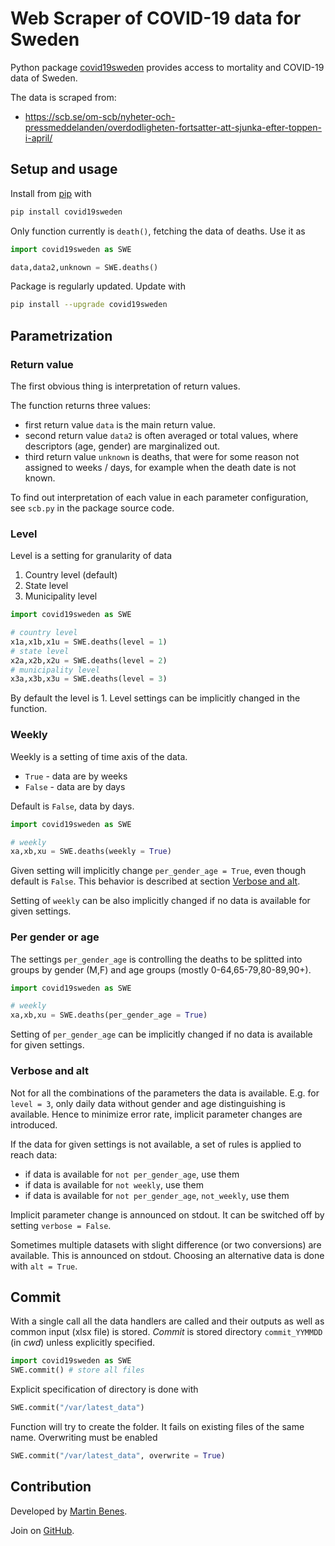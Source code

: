 
# Web Scraper of COVID-19 data for Sweden

Python package [covid19sweden](https://pypi.org/project/covid19sweden/) provides access to mortality and COVID-19 data of Sweden.

The data is scraped from:
* https://scb.se/om-scb/nyheter-och-pressmeddelanden/overdodligheten-fortsatter-att-sjunka-efter-toppen-i-april/

## Setup and usage

Install from [pip](https://pypi.org/project/covid19sweden/) with

```python
pip install covid19sweden
```

Only function currently is `death()`, fetching the data of deaths. Use it as

```python
import covid19sweden as SWE

data,data2,unknown = SWE.deaths()
```

Package is regularly updated. Update with

```bash
pip install --upgrade covid19sweden
```

## Parametrization

### Return value

The first obvious thing is interpretation of return values.

The function returns three values:

* first return value `data` is the main return value.
* second return value `data2` is often averaged or total values, where descriptors (age, gender) are marginalized out.
* third return value `unknown` is deaths, that were for some reason not assigned to weeks / days, for example when the death date is not known.

To find out interpretation of each value in each parameter configuration, see `scb.py` in the package source code.

### Level

Level is a setting for granularity of data

1. Country level (default)
2. State level
3. Municipality level

```python
import covid19sweden as SWE

# country level
x1a,x1b,x1u = SWE.deaths(level = 1)
# state level
x2a,x2b,x2u = SWE.deaths(level = 2)
# municipality level
x3a,x3b,x3u = SWE.deaths(level = 3)
```

By default the level is 1. Level settings can be implicitly changed in the function.

### Weekly

Weekly is a setting of time axis of the data.

* `True` - data are by weeks
* `False` - data are by days

Default is `False`, data by days.

```python
import covid19sweden as SWE

# weekly
xa,xb,xu = SWE.deaths(weekly = True)
```

Given setting will implicitly change `per_gender_age = True`, even though default is `False`. This behavior is described at section [Verbose and alt](#Verbose-and-alt).

Setting of `weekly` can be also implicitly changed if no data is available for given settings.

### Per gender or age

The settings `per_gender_age` is controlling the deaths to be splitted into groups by gender (M,F) and age groups (mostly 0-64,65-79,80-89,90+).

```python
import covid19sweden as SWE

# weekly
xa,xb,xu = SWE.deaths(per_gender_age = True)
```

Setting of `per_gender_age` can be implicitly changed if no data is available for given settings.

### Verbose and alt

Not for all the combinations of the parameters the data is available. E.g. for `level = 3`, only daily data without gender and age distinguishing is available. Hence to minimize error rate, implicit parameter changes are introduced.

If the data for given settings is not available, a set of rules is applied to reach data:

* if data is available for `not per_gender_age`, use them
* if data is available for `not weekly`, use them
* if data is available for `not per_gender_age`, `not_weekly`, use them

Implicit parameter change is announced on stdout. It can be switched off by setting `verbose = False`.

Sometimes multiple datasets with slight difference (or two conversions) are available. This is announced on stdout. Choosing an alternative data is done with `alt = True`.

## Commit

With a single call all the data handlers are called and their outputs as well as common input (xlsx file) is stored. *Commit* is stored directory `commit_YYMMDD` (in *cwd*) unless explicitly specified.

```python
import covid19sweden as SWE
SWE.commit() # store all files
```

Explicit specification of directory is done with

```python
SWE.commit("/var/latest_data")
```

Function will try to create the folder. It fails on existing files of the same name. Overwriting must be enabled

```python
SWE.commit("/var/latest_data", overwrite = True)
```

## Contribution

Developed by [Martin Benes](https://github.com/martinbenes1996).

Join on [GitHub](https://github.com/martinbenes1996/covid19sweden).



